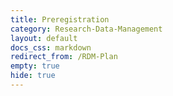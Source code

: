 ```yaml
---
title: Preregistration
category: Research-Data-Management
layout: default
docs_css: markdown
redirect_from: /RDM-Plan
empty: true
hide: true
---
```

